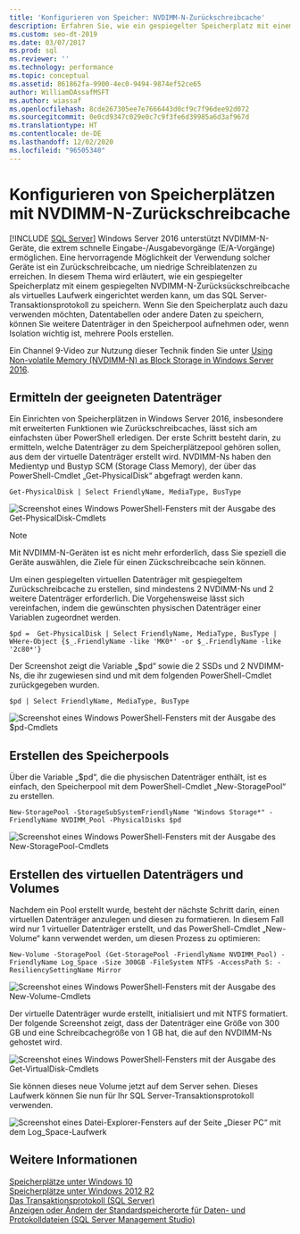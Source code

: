 ```yaml
---
title: 'Konfigurieren von Speicher: NVDIMM-N-Zurückschreibcache'
description: Erfahren Sie, wie ein gespiegelter Speicherplatz mit einem gespiegelten NVDIMM-N-Zurücksückschreibcache als virtuelles Laufwerk eingerichtet werden kann, um das SQL Server-Transaktionsprotokoll zu speichern.
ms.custom: seo-dt-2019
ms.date: 03/07/2017
ms.prod: sql
ms.reviewer: ''
ms.technology: performance
ms.topic: conceptual
ms.assetid: 861862fa-9900-4ec0-9494-9874ef52ce65
author: WilliamDAssafMSFT
ms.author: wiassaf
ms.openlocfilehash: 8cde267305ee7e7666443d0cf9c7f96dee92d072
ms.sourcegitcommit: 0e0cd9347c029e0c7c9f3fe6d39985a6d3af967d
ms.translationtype: HT
ms.contentlocale: de-DE
ms.lasthandoff: 12/02/2020
ms.locfileid: "96505340"
---
```

# <a name="configuring-storage-spaces-with-a-nvdimm-n-write-back-cache"></a>Konfigurieren von Speicherplätzen mit NVDIMM-N-Zurückschreibcache
 [!INCLUDE [SQL Server](../../includes/applies-to-version/sqlserver.md)]
  Windows Server 2016 unterstützt NVDIMM-N-Geräte, die extrem schnelle Eingabe-/Ausgabevorgänge (E/A-Vorgänge) ermöglichen. Eine hervorragende Möglichkeit der Verwendung solcher Geräte ist ein Zurückschreibcache, um niedrige Schreiblatenzen zu erreichen. In diesem Thema wird erläutert, wie ein gespiegelter Speicherplatz mit einem gespiegelten NVDIMM-N-Zurücksückschreibcache als virtuelles Laufwerk eingerichtet werden kann, um das SQL Server-Transaktionsprotokoll zu speichern. Wenn Sie den Speicherplatz auch dazu verwenden möchten, Datentabellen oder andere Daten zu speichern, können Sie weitere Datenträger in den Speicherpool aufnehmen oder, wenn Isolation wichtig ist, mehrere Pools erstellen.  
  
 Ein Channel 9-Video zur Nutzung dieser Technik finden Sie unter [Using Non-volatile Memory (NVDIMM-N) as Block Storage in Windows Server 2016](https://channel9.msdn.com/Events/Build/2016/P466).  
  
## <a name="identifying-the-right-disks"></a>Ermitteln der geeigneten Datenträger  
 Ein Einrichten von Speicherplätzen in Windows Server 2016, insbesondere mit erweiterten Funktionen wie Zurückschreibcaches, lässt sich am einfachsten über PowerShell erledigen. Der erste Schritt besteht darin, zu ermitteln, welche Datenträger zu dem Speicherplätzepool gehören sollen, aus dem der virtuelle Datenträger erstellt wird. NVDIMM-Ns haben den Medientyp und Bustyp SCM (Storage Class Memory), der über das PowerShell-Cmdlet „Get-PhysicalDisk“ abgefragt werden kann.  
  
```  
Get-PhysicalDisk | Select FriendlyName, MediaType, BusType  
```  
  
 ![Screenshot eines Windows PowerShell-Fensters mit der Ausgabe des Get-PhysicalDisk-Cmdlets](../../relational-databases/performance/media/get-physicaldisk.png "Get-PhysicalDisk")  
  
> [!NOTE]  
>  Mit NVDIMM-N-Geräten ist es nicht mehr erforderlich, dass Sie speziell die Geräte auswählen, die Ziele für einen Zückschreibcache sein können.  
  
 Um einen gespiegelten virtuellen Datenträger mit gespiegeltem Zurückschreibcache zu erstellen, sind mindestens 2 NVDIMM-Ns und 2 weitere Datenträger erforderlich. Die Vorgehensweise lässt sich vereinfachen, indem die gewünschten physischen Datenträger einer Variablen zugeordnet werden.  
  
```  
$pd =  Get-PhysicalDisk | Select FriendlyName, MediaType, BusType | WHere-Object {$_.FriendlyName -like 'MK0*' -or $_.FriendlyName -like '2c80*'}  
```  
  
 Der Screenshot zeigt die Variable „$pd“ sowie die 2 SSDs und 2 NVDIMM-Ns, die ihr zugewiesen sind und mit dem folgenden PowerShell-Cmdlet zurückgegeben wurden.  
  
```  
$pd | Select FriendlyName, MediaType, BusType  
```  
  
 ![Screenshot eines Windows PowerShell-Fensters mit der Ausgabe des $pd-Cmdlets](../../relational-databases/performance/media/select-friendlyname.png "Auswählen von FriendlyName")  
  
## <a name="creating-the-storage-pool"></a>Erstellen des Speicherpools  
 Über die Variable „$pd“, die die physischen Datenträger enthält, ist es einfach, den Speicherpool mit dem PowerShell-Cmdlet „New-StoragePool“ zu erstellen.  
  
```  
New-StoragePool -StorageSubSystemFriendlyName "Windows Storage*" -FriendlyName NVDIMM_Pool -PhysicalDisks $pd  
```  
  
 ![Screenshot eines Windows PowerShell-Fensters mit der Ausgabe des New-StoragePool-Cmdlets](../../relational-databases/performance/media/new-storagepool.png "New-StoragePool")  
  
## <a name="creating-the-virtual-disk-and-volume"></a>Erstellen des virtuellen Datenträgers und Volumes  
 Nachdem ein Pool erstellt wurde, besteht der nächste Schritt darin, einen virtuellen Datenträger anzulegen und diesen zu formatieren. In diesem Fall wird nur 1 virtueller Datenträger erstellt, und das PowerShell-Cmdlet „New-Volume“ kann verwendet werden, um diesen Prozess zu optimieren:  
  
```  
New-Volume -StoragePool (Get-StoragePool -FriendlyName NVDIMM_Pool) -FriendlyName Log_Space -Size 300GB -FileSystem NTFS -AccessPath S: -ResiliencySettingName Mirror  
```  
  
 ![Screenshot eines Windows PowerShell-Fensters mit der Ausgabe des New-Volume-Cmdlets](../../relational-databases/performance/media/new-volume.png "New-Volume")  
  
 Der virtuelle Datenträger wurde erstellt, initialisiert und mit NTFS formatiert. Der folgende Screenshot zeigt, dass der Datenträger eine Größe von 300 GB und eine Schreibcachegröße von 1 GB hat, die auf den NVDIMM-Ns gehostet wird.  
  
 ![Screenshot eines Windows PowerShell-Fensters mit der Ausgabe des Get-VirtualDisk-Cmdlets](../../relational-databases/performance/media/get-virtualdisk.png "Get-VirtualDisk")  
  
 Sie können dieses neue Volume jetzt auf dem Server sehen. Dieses Laufwerk können Sie nun für Ihr SQL Server-Transaktionsprotokoll verwenden.  
  
 ![Screenshot eines Datei-Explorer-Fensters auf der Seite „Dieser PC“ mit dem Log_Space-Laufwerk](../../relational-databases/performance/media/log-space-drive.png "Log_Space Drive")  
  
## <a name="see-also"></a>Weitere Informationen  
 [Speicherplätze unter Windows 10](https://windows.microsoft.com/windows-10/storage-spaces-windows-10)   
 [Speicherplätze unter Windows 2012 R2](/previous-versions/windows/it-pro/windows-server-2012-R2-and-2012/hh831739(v=ws.11))   
 [Das Transaktionsprotokoll &#40;SQL Server&#41;](../../relational-databases/logs/the-transaction-log-sql-server.md)   
 [Anzeigen oder Ändern der Standardspeicherorte für Daten- und Protokolldateien &#40;SQL Server Management Studio&#41;](../../database-engine/configure-windows/view-or-change-the-default-locations-for-data-and-log-files.md)  
  
